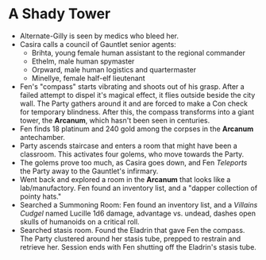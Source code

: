 <!-- TITLE: 2020 07 04 -->

<!-- SUBTITLE: A quick summary of 2020 07 04 -->

# A Shady Tower

- Alternate-Gilly is seen by medics who bleed her.
- Casira calls a council of Gauntlet senior agents:
  - Brihta, young female human assistant to the regional commander
  - Ethelm, male human spymaster
  - Orpward, male human logistics and quartermaster
  - Minellye, female half-elf lieutenant
- Fen's "compass" starts vibrating and shoots out of his grasp. After a failed attempt to dispel it's magical effect, it flies outside beside the city wall. The Party gathers around it and are forced to make a Con check for temporary blindness. After this, the compass transforms into a giant tower, the **Arcanum**, which hasn't been seen in centuries.
- Fen finds 18 platinum and 240 gold among the corpses in the **Arcanum** antechamber.
- Party ascends staircase and enters a room that might have been a classroom. This activates four golems, who move towards the Party.
- The golems prove too much, as Casira goes down, and Fen *Teleports* the Party away to the Gauntlet's infirmary.
- Went back and explored a room in the **Arcanum** that looks like a lab/manufactory. Fen found an inventory list, and a "dapper collection of pointy hats."
- Searched a Summoning Room: Fen found an inventory list, and a *Villains Cudgel* named Lucille 1d6 damage, advantage vs. undead, dashes open skulls of humanoids on a critical roll.
- Searched stasis room. Found the Eladrin that gave Fen the compass. The Party clustered around her stasis tube, prepped to restrain and retrieve her. Session ends with Fen shutting off the Eladrin's stasis tube.


